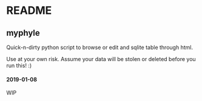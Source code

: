 # README 
## myphyle

Quick-n-dirty python script to browse or edit and sqlite table through html.

Use at your own risk. Assume your data will be stolen or deleted before you run this! :)

#### 2019-01-08

WIP
